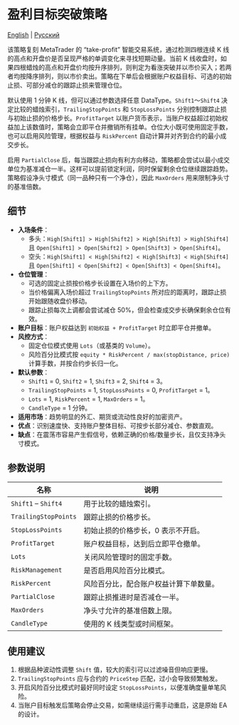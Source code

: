 # 盈利目标突破策略
[English](README.md) | [Русский](README_ru.md)

该策略复刻 MetaTrader 的 “take-profit” 智能交易系统，通过检测四根连续 K 线的高点和开盘价是否呈现严格的单调变化来寻找短期动量。当前 K 线收盘时，如果四根蜡烛的高点和开盘价均按升序排列，则判定为看涨突破并以市价买入；若两者均按降序排列，则以市价卖出。策略在下单后会根据账户权益目标、可选的初始止损、可部分减仓的跟踪止损来管理仓位。

默认使用 1 分钟 K 线，但可以通过参数选择任意 DataType。`Shift1`～`Shift4` 决定比较的蜡烛索引，`TrailingStopPoints` 和 `StopLossPoints` 分别控制跟踪止损与初始止损的价格步长。`ProfitTarget` 以账户货币表示，当账户权益超过初始权益加上该数值时，策略会立即平仓并撤销所有挂单。仓位大小既可使用固定手数，也可以启用风险管理，根据权益与 `RiskPercent` 自动计算并对齐到合约的最小成交步长。

启用 `PartialClose` 后，每当跟踪止损向有利方向移动，策略都会尝试以最小成交单位为基准减仓一半。这样可以提前锁定利润，同时保留剩余仓位继续跟踪趋势。策略假设净头寸模式（同一品种只有一个净仓），因此 `MaxOrders` 用来限制净头寸的基准倍数。

## 细节

- **入场条件**：
  - 多头：`High[Shift1] > High[Shift2] > High[Shift3] > High[Shift4]` 且 `Open[Shift1] > Open[Shift2] > Open[Shift3] > Open[Shift4]`。
  - 空头：`High[Shift1] < High[Shift2] < High[Shift3] < High[Shift4]` 且 `Open[Shift1] < Open[Shift2] < Open[Shift3] < Open[Shift4]`。
- **仓位管理**：
  - 可选的固定止损按价格步长设置在入场价的上下方。
  - 当价格偏离入场价超过 `TrailingStopPoints` 所对应的距离时，跟踪止损开始跟随收盘价移动。
  - 跟踪止损每次上调都会尝试减仓 50%，但会检查成交步长确保剩余仓位有效。
- **账户目标**：账户权益达到 `初始权益 + ProfitTarget` 时立即平仓并撤单。
- **风控方式**：
  - 固定仓位模式使用 `Lots`（或基类的 `Volume`）。
  - 风险百分比模式按 `equity * RiskPercent / max(stopDistance, price)` 计算手数，并按合约步长归一化。
- **默认参数**：
  - `Shift1` = 0, `Shift2` = 1, `Shift3` = 2, `Shift4` = 3。
  - `TrailingStopPoints` = 1, `StopLossPoints` = 0, `ProfitTarget` = 1。
  - `Lots` = 1, `RiskPercent` = 1, `MaxOrders` = 1。
  - `CandleType` = 1 分钟。
- **适用市场**：趋势明显的外汇、期货或流动性良好的加密资产。
- **优点**：识别速度快、支持账户整体目标、可按步长部分减仓、参数直观。
- **缺点**：在震荡市容易产生假信号，依赖正确的价格/数量步长，且仅支持净头寸模式。

## 参数说明

| 名称 | 说明 |
| --- | --- |
| `Shift1` – `Shift4` | 用于比较的蜡烛索引。 |
| `TrailingStopPoints` | 跟踪止损的价格步长。 |
| `StopLossPoints` | 初始止损的价格步长，0 表示不开启。 |
| `ProfitTarget` | 账户权益目标，达到后立即平仓撤单。 |
| `Lots` | 关闭风险管理时的固定手数。 |
| `RiskManagement` | 是否启用风险百分比模式。 |
| `RiskPercent` | 风险百分比，配合账户权益计算下单数量。 |
| `PartialClose` | 跟踪止损推进时是否减仓一半。 |
| `MaxOrders` | 净头寸允许的基准倍数上限。 |
| `CandleType` | 使用的 K 线类型或时间框架。 |

## 使用建议

1. 根据品种波动性调整 `Shift` 值，较大的索引可以过滤噪音但响应更慢。
2. `TrailingStopPoints` 应与合约的 `PriceStep` 匹配，过小会导致频繁触发。
3. 开启风险百分比模式时最好同时设定 `StopLossPoints`，以便准确度量单笔风险。
4. 当账户目标触发后策略会停止交易，如需继续运行需手动重启，这是原始 EA 的设计。
